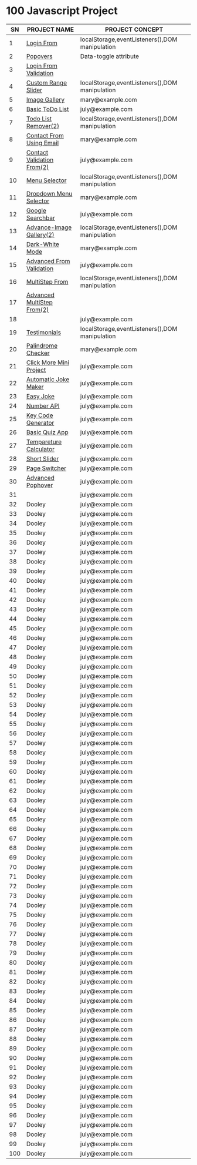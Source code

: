 <div>
  <h1>100 Javascript Project</h1>            
  <table>
    <thead>
      <tr>
        <th>SN</th>
        <th>PROJECT NAME</th>
        <th>PROJECT CONCEPT</th>
      </tr>
    </thead>
    <tbody>
      <tr>
        <td>1</td>
        <td><a href="https://github.com/99monisha/javascript-pro/tree/main/1_project-login-from">Login From</a></td>
        <td>localStorage,eventListeners(),DOM manipulation</td>
      </tr>
      <tr>
        <td>2</td>
        <td><a href="https://github.com/99monisha/javascript-pro/tree/main/2_project-pophover">Popovers</a></td>
        <td>Data-toggle attribute</td>
      </tr>
      <tr>
        <td>3</td>
        <td><a href="https://github.com/99monisha/javascript-pro/tree/main/3_project-login%20form">Login From Validation</a></td>
        <td><a href=""></a></td>
      </tr>
         <tr>
        <td>4</td>
        <td><a href="https://github.com/99monisha/javascript-pro/tree/main/4-project-customRangeSlider">Custom Range Slider</a></td>
        <td>localStorage,eventListeners(),DOM manipulation</td>
      </tr>
      <tr>
        <td>5</td>
        <td><a href="https://github.com/99monisha/javascript-pro/tree/main/5_project-ImageGallery">Image Gallery</a></td>
        <td>mary@example.com</td>
      </tr>
      <tr>
        <td>6</td>
        <td><a href="https://github.com/99monisha/javascript-pro/tree/main/6_project-todoList">Basic ToDo List</a></td>
        <td>july@example.com</td>
      </tr>
         <tr>
        <td>7</td>
        <td><a href="https://github.com/99monisha/javascript-pro/tree/main/7_project_todoWithremove">Todo List Remover(2)</a></td>
        <td>localStorage,eventListeners(),DOM manipulation</td>
      </tr>
      <tr>
        <td>8</td>
        <td><a href="https://github.com/99monisha/javascript-pro/tree/main/8_project-contact-form-email-connected">Contact From Using Email</a></td>
        <td>mary@example.com</td>
      </tr>
      <tr>
        <td>9</td>
        <td><a href="https://github.com/99monisha/javascript-pro/tree/main/9_project-contactF-validation">Contact Validation From(2)</a></td>
        <td>july@example.com</td>
      </tr>
         <tr>
        <td>10</td>
        <td><a href="https://github.com/99monisha/javascript-pro/tree/main/10_project-menuSelector">Menu Selector</a></td>
        <td>localStorage,eventListeners(),DOM manipulation</td>
      </tr>
      <tr>
        <td>11</td>
        <td><a href="https://github.com/99monisha/javascript-pro/tree/main/11_project-dropdownSelectMenu">Dropdown Menu Selector</a></td>
        <td>mary@example.com</td>
      </tr>
      <tr>
        <td>12</td>
        <td><a href="https://github.com/99monisha/javascript-pro/tree/main/12_projects-google%20searchbar">Google Searchbar</a></td>
        <td>july@example.com</td>
      </tr>
         <tr>
        <td>13</td>
        <td><a href="https://github.com/99monisha/javascript-pro/tree/main/13_project-image-gallery">Advance-Image Gallery(2)</a></td>
        <td>localStorage,eventListeners(),DOM manipulation</td>
      </tr>
      <tr>
        <td>14</td>
        <td><a href="https://github.com/99monisha/javascript-pro/tree/main/14.project-darkwhite">Dark-White Mode</a></td>
        <td>mary@example.com</td>
      </tr>
      <tr>
        <td>15</td>
        <td><a href="https://github.com/99monisha/javascript-pro/tree/main/15_project-newfrom%20validation/index.html">Advanced From Validation</a></td>
        <td>july@example.com</td>
      </tr>
         <tr>
        <td>16</td>
        <td><a href="https://github.com/99monisha/javascript-pro/tree/main/16_project-Multistep-form">MultiStep From</a></td>
        <td>localStorage,eventListeners(),DOM manipulation</td>
      </tr>
      <tr>
        <td>17</td>
        <td><a href="https://github.com/99monisha/javascript-pro/tree/main/17_project-multi-step-form">Advanced MultiStep From(2)</a></td>
        <td></td>
      </tr>
      <tr>
        <td>18</td>
        <td><a href=""></a></td>
        <td>july@example.com</td>
      </tr>
         <tr>
        <td>19</td>
        <td><a href="https://github.com/99monisha/javascript-pro/tree/main/19_project-testimonials">Testimonials</a></td>
        <td>localStorage,eventListeners(),DOM manipulation</td>
      </tr>
      <tr>
        <td>20</td>
        <td><a href="https://github.com/99monisha/javascript-pro/tree/main/20_project_palindrome-checking">Palindrome Checker</a></td>
        <td>mary@example.com</td>
      </tr>
      <tr>
        <td>21</td>
        <td><a href="https://github.com/99monisha/javascript-pro/tree/main/21_project-click-more">Click More Mini Project</a></td>
        <td>july@example.com</td>
      </tr>
       <tr>
        <td>22</td>
        <td><a href="https://github.com/99monisha/javascript-pro/tree/main/22_project-automatic-jokemaker">Automatic Joke Maker</a></td>
        <td>july@example.com</td>
      </tr>
       <tr>
        <td>23</td>
        <td><a href="https://github.com/99monisha/javascript-pro/blob/main/23_project-easy-joke/index.html">Easy Joke</a></td>
        <td>july@example.com</td>
      </tr>
       <tr>
        <td>24</td>
        <td><a href="https://github.com/99monisha/javascript-pro/blob/main/24_project-number-api/index.html">Number API</a></td>
        <td>july@example.com</td>
      </tr>
       <tr>
        <td>25</td>
        <td><a href="https://github.com/99monisha/javascript-pro/blob/main/25_project-keyCodeGenerator/index.html">Key Code Generator</a></td>
        <td>july@example.com</td>
      </tr>
       <tr>
        <td>26</td>
        <td><a href="https://github.com/99monisha/javascript-pro/tree/main/26_project-quizApp">Basic Quiz App</a></td>
        <td>july@example.com</td>
      </tr>
       <tr>
        <td>27</td>
        <td><a href="https://github.com/99monisha/javascript-pro/blob/main/27-project-tempareture-clci/index.html">Tempareture Calculator</a></td>
        <td>july@example.com</td>
      </tr>
       <tr>
        <td>28</td>
        <td><a href="https://github.com/99monisha/javascript-pro/tree/main/28_project-short-slider">Short Slider</a></td>
        <td>july@example.com</td>
      </tr>
       <tr>
        <td>29</td>
        <td><a href="https://github.com/99monisha/javascript-pro/tree/main/29_project-Switcher">Page Switcher</a></td>
        <td>july@example.com</td>
      </tr>
       <tr>
        <td>30</td>
        <td><a href="https://github.com/99monisha/javascript-pro/blob/main/2_project-pophover/index.html">Advanced Pophover</a></td>
        <td>july@example.com</td>
      </tr>
       <tr>
        <td>31</td>
         <td><a href=""></a></td>
        <td>july@example.com</td>
      </tr>
       <tr>
        <td>32</td>
        <td>Dooley</td>
        <td>july@example.com</td>
      </tr>
       <tr>
        <td>33</td>
        <td>Dooley</td>
        <td>july@example.com</td>
      </tr>
       <tr>
        <td>34</td>
        <td>Dooley</td>
        <td>july@example.com</td>
      </tr>
       <tr>
        <td>35</td>
        <td>Dooley</td>
        <td>july@example.com</td>
      </tr>
       <tr>
        <td>36</td>
        <td>Dooley</td>
        <td>july@example.com</td>
      </tr>
       <tr>
        <td>37</td>
        <td>Dooley</td>
        <td>july@example.com</td>
      </tr>
       <tr>
        <td>38</td>
        <td>Dooley</td>
        <td>july@example.com</td>
      </tr>
       <tr>
        <td>39</td>
        <td>Dooley</td>
        <td>july@example.com</td>
      </tr>
       <tr>
        <td>40</td>
        <td>Dooley</td>
        <td>july@example.com</td>
      </tr>
       <tr>
        <td>41</td>
        <td>Dooley</td>
        <td>july@example.com</td>
      </tr>
       <tr>
        <td>42</td>
        <td>Dooley</td>
        <td>july@example.com</td>
      </tr>
       <tr>
        <td>43</td>
        <td>Dooley</td>
        <td>july@example.com</td>
      </tr>
       <tr>
        <td>44</td>
        <td>Dooley</td>
        <td>july@example.com</td>
      </tr>
       <tr>
        <td>45</td>
        <td>Dooley</td>
        <td>july@example.com</td>
      </tr>
       <tr>
        <td>46</td>
        <td>Dooley</td>
        <td>july@example.com</td>
      </tr>
       <tr>
        <td>47</td>
        <td>Dooley</td>
        <td>july@example.com</td>
      </tr>
       <tr>
        <td>48</td>
        <td>Dooley</td>
        <td>july@example.com</td>
      </tr>
       <tr>
        <td>49</td>
        <td>Dooley</td>
        <td>july@example.com</td>
      </tr>
       <tr>
        <td>50</td>
        <td>Dooley</td>
        <td>july@example.com</td>
      </tr>
       <tr>
        <td>51</td>
        <td>Dooley</td>
        <td>july@example.com</td>
      </tr>
       <tr>
        <td>52</td>
        <td>Dooley</td>
        <td>july@example.com</td>
      </tr>
       <tr>
        <td>53</td>
        <td>Dooley</td>
        <td>july@example.com</td>
      </tr>
       <tr>
        <td>54</td>
        <td>Dooley</td>
        <td>july@example.com</td>
      </tr>
       <tr>
        <td>55</td>
        <td>Dooley</td>
        <td>july@example.com</td>
      </tr>
       <tr>
        <td>56</td>
        <td>Dooley</td>
        <td>july@example.com</td>
      </tr>
       <tr>
        <td>57</td>
        <td>Dooley</td>
        <td>july@example.com</td>
      </tr>
       <tr>
        <td>58</td>
        <td>Dooley</td>
        <td>july@example.com</td>
      </tr>
       <tr>
        <td>59</td>
        <td>Dooley</td>
        <td>july@example.com</td>
      </tr>
       <tr>
        <td>60</td>
        <td>Dooley</td>
        <td>july@example.com</td>
      </tr>
       <tr>
        <td>61</td>
        <td>Dooley</td>
        <td>july@example.com</td>
      </tr>
       <tr>
        <td>62</td>
        <td>Dooley</td>
        <td>july@example.com</td>
      </tr>
       <tr>
        <td>63</td>
        <td>Dooley</td>
        <td>july@example.com</td>
      </tr>
       <tr>
        <td>64</td>
        <td>Dooley</td>
        <td>july@example.com</td>
      </tr>
       <tr>
        <td>65</td>
        <td>Dooley</td>
        <td>july@example.com</td>
      </tr>
       <tr>
        <td>66</td>
        <td>Dooley</td>
        <td>july@example.com</td>
      </tr>
       <tr>
        <td>67</td>
        <td>Dooley</td>
        <td>july@example.com</td>
      </tr>
       <tr>
        <td>68</td>
        <td>Dooley</td>
        <td>july@example.com</td>
      </tr>
       <tr>
        <td>69</td>
        <td>Dooley</td>
        <td>july@example.com</td>
      </tr>
       <tr>
        <td>70</td>
        <td>Dooley</td>
        <td>july@example.com</td>
      </tr>
       <tr>
        <td>71</td>
        <td>Dooley</td>
        <td>july@example.com</td>
      </tr>
       <tr>
        <td>72</td>
        <td>Dooley</td>
        <td>july@example.com</td>
      </tr>
       <tr>
        <td>73</td>
        <td>Dooley</td>
        <td>july@example.com</td>
      </tr>
       <tr>
        <td>74</td>
        <td>Dooley</td>
        <td>july@example.com</td>
      </tr>
       <tr>
        <td>75</td>
        <td>Dooley</td>
        <td>july@example.com</td>
      </tr>
       <tr>
        <td>76</td>
        <td>Dooley</td>
        <td>july@example.com</td>
      </tr>
       <tr>
        <td>77</td>
        <td>Dooley</td>
        <td>july@example.com</td>
      </tr>
       <tr>
        <td>78</td>
        <td>Dooley</td>
        <td>july@example.com</td>
      </tr>
       <tr>
        <td>79</td>
        <td>Dooley</td>
        <td>july@example.com</td>
      </tr>
       <tr>
        <td>80</td>
        <td>Dooley</td>
        <td>july@example.com</td>
      </tr>
       <tr>
        <td>81</td>
        <td>Dooley</td>
        <td>july@example.com</td>
      </tr>
       <tr>
        <td>82</td>
        <td>Dooley</td>
        <td>july@example.com</td>
      </tr>
       <tr>
        <td>83</td>
        <td>Dooley</td>
        <td>july@example.com</td>
      </tr>
       <tr>
        <td>84</td>
        <td>Dooley</td>
        <td>july@example.com</td>
      </tr>
       <tr>
        <td>85</td>
        <td>Dooley</td>
        <td>july@example.com</td>
      </tr>
       <tr>
        <td>86</td>
        <td>Dooley</td>
        <td>july@example.com</td>
      </tr>
       <tr>
        <td>87</td>
        <td>Dooley</td>
        <td>july@example.com</td>
      </tr>
       <tr>
        <td>88</td>
        <td>Dooley</td>
        <td>july@example.com</td>
      </tr>
       <tr>
        <td>89</td>
        <td>Dooley</td>
        <td>july@example.com</td>
      </tr>
       <tr>
        <td>90</td>
        <td>Dooley</td>
        <td>july@example.com</td>
      </tr>
       <tr>
        <td>91</td>
        <td>Dooley</td>
        <td>july@example.com</td>
      </tr>
       <tr>
        <td>92</td>
        <td>Dooley</td>
        <td>july@example.com</td>
      </tr>
       <tr>
        <td>93</td>
        <td>Dooley</td>
        <td>july@example.com</td>
      </tr>
       <tr>
        <td>94</td>
        <td>Dooley</td>
        <td>july@example.com</td>
      </tr>
       <tr>
        <td>95</td>
        <td>Dooley</td>
        <td>july@example.com</td>
      </tr>
       <tr>
        <td>96</td>
        <td>Dooley</td>
        <td>july@example.com</td>
      </tr>
       <tr>
        <td>97</td>
        <td>Dooley</td>
        <td>july@example.com</td>
      </tr>
       <tr>
        <td>98</td>
        <td>Dooley</td>
        <td>july@example.com</td>
      </tr>
       <tr>
        <td>99</td>
        <td>Dooley</td>
        <td>july@example.com</td>
      </tr>
       <tr>
        <td>100</td>
        <td>Dooley</td>
        <td>july@example.com</td>
      </tr>
    </tbody>
  </table>
</div>
